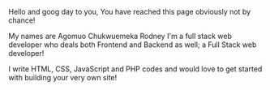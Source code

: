 Hello and goog day to you, You have reached this page obviously not by chance!


My names are Agomuo Chukwuemeka Rodney
I'm a full stack web developer who deals both Frontend and Backend as well; a Full Stack web developer!

I write HTML, CSS, JavaScript and PHP codes and would love to get started with building your very own site!
